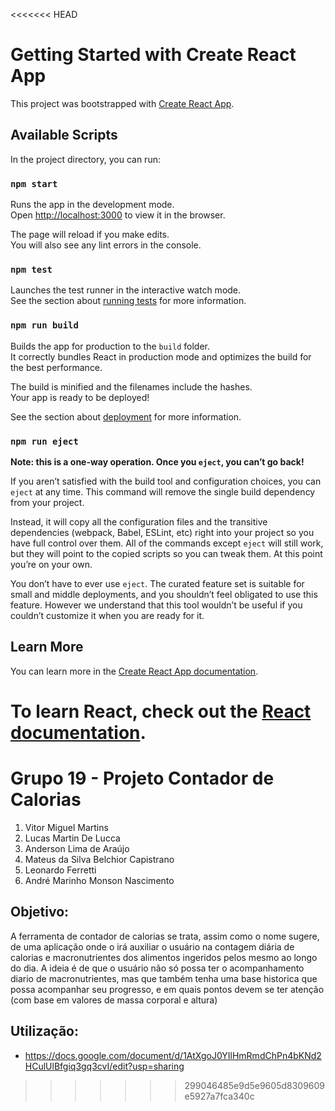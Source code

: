 <<<<<<< HEAD
# Getting Started with Create React App

This project was bootstrapped with [Create React App](https://github.com/facebook/create-react-app).

## Available Scripts

In the project directory, you can run:

### `npm start`

Runs the app in the development mode.\
Open [http://localhost:3000](http://localhost:3000) to view it in the browser.

The page will reload if you make edits.\
You will also see any lint errors in the console.

### `npm test`

Launches the test runner in the interactive watch mode.\
See the section about [running tests](https://facebook.github.io/create-react-app/docs/running-tests) for more information.

### `npm run build`

Builds the app for production to the `build` folder.\
It correctly bundles React in production mode and optimizes the build for the best performance.

The build is minified and the filenames include the hashes.\
Your app is ready to be deployed!

See the section about [deployment](https://facebook.github.io/create-react-app/docs/deployment) for more information.

### `npm run eject`

**Note: this is a one-way operation. Once you `eject`, you can’t go back!**

If you aren’t satisfied with the build tool and configuration choices, you can `eject` at any time. This command will remove the single build dependency from your project.

Instead, it will copy all the configuration files and the transitive dependencies (webpack, Babel, ESLint, etc) right into your project so you have full control over them. All of the commands except `eject` will still work, but they will point to the copied scripts so you can tweak them. At this point you’re on your own.

You don’t have to ever use `eject`. The curated feature set is suitable for small and middle deployments, and you shouldn’t feel obligated to use this feature. However we understand that this tool wouldn’t be useful if you couldn’t customize it when you are ready for it.

## Learn More

You can learn more in the [Create React App documentation](https://facebook.github.io/create-react-app/docs/getting-started).

To learn React, check out the [React documentation](https://reactjs.org/).
=======
# Grupo 19 - Projeto Contador de Calorias 

1. Vitor Miguel Martins
1. Lucas Martin De Lucca 
1. Anderson Lima de Araújo 
1. Mateus da Silva Belchior Capistrano
1. Leonardo Ferretti
1. André Marinho Monson Nascimento 

## Objetivo:
A ferramenta de contador de calorias se trata, assim como o nome sugere, de uma aplicação onde o irá auxiliar o usuário na contagem diária de calorias e macronutrientes dos alimentos ingeridos pelos mesmo ao longo do dia.
A ideia é de que o usuário não só possa ter o acompanhamento diario de macronutrientes, mas que também tenha uma base historica que possa acompanhar seu progresso, e em quais pontos devem se ter atenção (com base em valores de massa corporal e altura)

## Utilização:

* https://docs.google.com/document/d/1AtXgoJ0YIlHmRmdChPn4bKNd2HCulUlBfgiq3gq3cvI/edit?usp=sharing
>>>>>>> 299046485e9d5e9605d8309609e5927a7fca340c

